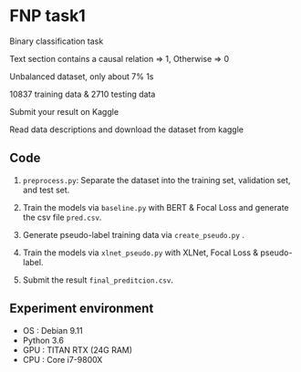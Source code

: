 # FNP task1
Binary classification task

Text section contains a causal relation => 1, Otherwise => 0

Unbalanced dataset, only about 7% 1s

10837 training data & 2710 testing data

Submit your result on Kaggle

Read data descriptions and download the dataset from kaggle

## Code

1. `preprocess.py`: Separate the dataset into the training set, validation set, and test set.

2. Train the models via `baseline.py` with BERT & Focal Loss and generate the csv file `pred.csv`.

3. Generate pseudo-label training data via `create_pseudo.py` .

4. Train the models via `xlnet_pseudo.py` with XLNet, Focal Loss & pseudo-label.

5. Submit the result `final_preditcion.csv`.


## Experiment environment

* OS : Debian 9.11
* Python 3.6
* GPU : TITAN RTX (24G RAM)
* CPU : Core i7-9800X
